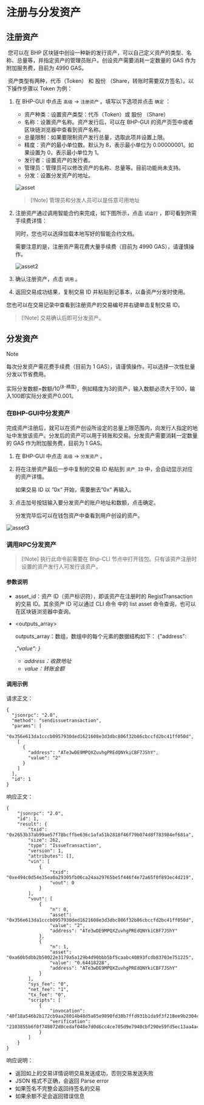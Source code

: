 # 注册与分发资产 

## 注册资产 

​		您可以在 BHP 区块链中创设一种新的发行资产，可以自己定义资产的类型、名称、总量等，并指定资产的管理员账户。创设资产需要消耗一定数量的 GAS 作为附加服务费，目前为 4990 GAS。

​		资产类型有两种，代币（Token） 和 股份 （Share，转账时需要双方签名）。以下操作步骤以 Token 为例：

1. 在 BHP-GUI 中点击 `高级` -> `注册资产` 。填写以下选项并点击 `确定` ：

   - 资产种类：设置资产类型：代币（Token）或 股份 （Share）
   - 名称：设置资产名称。资产发行后，可以在 BHP-GUI 的资产页签中或者区块链浏览器中查看到资产名称。
   - 总量限制：如果要限制资产发行总量，选取此项并设置上限。
   - 精度：资产的最小单位数。默认为 8，表示最小单位为 0.00000001。如果设置为 0，表示最小单位为 1。
   - 发行者：设置资产的发行者。
   - 管理员：管理员可以修改资产的名称、总量等。目前功能尚未支持。
   - 分发：设置分发资产的地址。

   ![asset](../../assets/asset.png)

   > [!Note] 管理员和分发人员可以是任意可用地址

2. 注册资产通过调用智能合约来完成，如下图所示，点击 `试运行` ，即可看到所需手续费详情：

   同时，您也可以选择加载本地写好的智能合约文档。

   需要注意的是，注册资产需花费大量手续费（目前为 4990 GAS），请谨慎操作。

   ![asset2](../../assets/asset2.png)

3. 确认注册资产，点击 `调用` 。

4. 返回交易成功结果，复制交易 ID 并粘贴到记事本，以备资产分发时使用。

您也可以在交易记录中查看到注册资产的交易编号并右键单击复制交易 ID。

> [!Note] 交易确认后即可分发资产。

## 分发资产 

> [!Note] 
>
> 每次分发资产需花费手续费（目前为 1 GAS），请谨慎操作，可以选择一次性批量分发以节省费用。
>
> 实际分发数额=数额/10<sup>(8-精度)</sup>，例如精度为3的资产，输入数额必须大于100，输入100即实际分发资产0.001。

### 在BHP-GUI中分发资产

​		完成资产注册后，就可以在资产创设所设定的总量上限范围内，向发行人指定的地址中发放该资产。分发后的资产可以用于转账和交易。分发资产需要消耗一定数量的 GAS 作为附加服务费，目前为 1 GAS。

1. 在 BHP-GUI 中点击 `高级` -> `分发资产` 。

2. 将在注册资产最后一步中复制的交易 ID 粘贴到 `资产 ID` 中，会自动显示对应的资产详情。

   如果交易 ID 以 ”0x“ 开始，需要删去”0x“ 再输入。

3. 点击加号按钮输入要分发资产的账户地址和数额，点击确定。

   分发完毕后可以在钱包资产中查看到用户创设的资产。

![asset3](../../assets/asset3.png)

### 调用RPC分发资产

> [!Note] 执行此命令前需要在 Bhp-CLI 节点中打开钱包。只有该资产注册时设置的资产发行人可发行该资产。

#### 参数说明

- asset_id：资产 ID（资产标识符），即该资产在注册时的 RegistTransaction 的交易 ID。其余资产 ID 可以通过 CLI 命令 中的 list asset 命令查询，也可以在区块链浏览器中查询。

- <outputs_array>

  outputs_array：数组，数组中的每个元素的数据结构如下： {"address": <address>,"value": <value>}

  - address：收款地址
  - value：转账金额

#### 调用示例

请求正文：

```
{
  "jsonrpc": "2.0",
  "method": "sendissuetransaction",
  "params": [
    "0x356e613da1cccb0957930ded1621608e3d3dbc806f32b86cbccfd2bc41ff050d",
    [
      {
        "address": "ATe3wDE9MPQXZuvhgPREdQNYkiCBF7JShY",
        "value": "2"
      }
    ]
  ],
  "id": 1
}
```

响应正文：

```
{
    "jsonrpc": "2.0",
    "id": 1,
    "result": {
        "txid": "0x2653b37ab99ae57f78bcffbe636c1afa51b2818f46f79b074d8f783984ef681a",
        "size": 262,
        "type": "IssueTransaction",
        "version": 1,
        "attributes": [],
        "vin": [
            {
                "txid": "0xe494c0d54e35ea0a29305fb06ca24aa29765be5f446f4e72a65f0f893ec4d219",
                "vout": 0
            }
        ],
        "vout": [
            {
                "n": 0,
                "asset": "0x356e613da1cccb0957930ded1621608e3d3dbc806f32b86cbccfd2bc41ff050d",
                "value": "2",
                "address": "ATe3wDE9MPQXZuvhgPREdQNYkiCBF7JShY"
            },
            {
                "n": 1,
                "asset": "0xa60b5dbb2b50022e3179a5a129b4d90bbb5bf5caabc40893fcdb83703e751225",
                "value": "0.64418228",
                "address": "ATe3wDE9MPQXZuvhgPREdQNYkiCBF7JShY"
            }
        ],
        "sys_fee": "0",
        "net_fee": "1",
        "tx_fee": "0",
        "scripts": [
            {
                "invocation": "40f18a546b2b172cb9aa28014b48d5a85e9890fd38b7ffd931b1da9f3f218ee9b2304cd6c8000bb3276bb0e53287c29428fbce4f36f05ae05a434e14126880a848",
                "verification": "2103855b6f0f748072d0cedaf048e7d0d6cc4ce705d9e7940cbf290e59fd5ec13aa4ac"
            }
        ]
    }
}
```

响应说明：

- 返回如上的交易详情说明交易发送成功，否则交易发送失败
- JSON 格式不正确，会返回 Parse error
- 如果签名不完整会返回待签名的交易
- 如果余额不足会返回错误信息